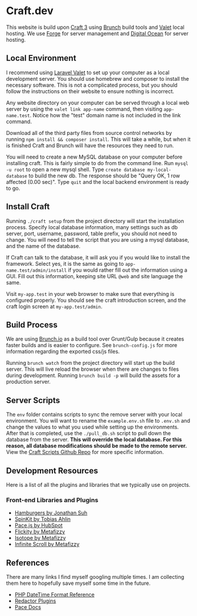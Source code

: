# Craft.dev

This website is build upon [Craft 3](https://craftcms.com/) using [Brunch](https://brunch.io/) build tools and [Valet](https://laravel.com/docs/5.6/valet) local hosting. We use [Forge](https://forge.laravel.com/) for server management and [Digital Ocean](https://www.digitalocean.com/) for server hosting.


## Local Environment

I recommend using [Laravel Valet](https://laravel.com/docs/5.6/valet) to set up your computer as a local development server. You should use homebrew and composer to install the necessary software. This is not a complicated process, but you should follow the instructions on their website to ensure nothing is incorrect.

Any website directory on your computer can be served through a local web server by using the `valet link app-name` command, then visiting `app-name.test`. Notice how the "test" domain name is not included in the link command.

Download all of the third party files from source control networks by running `npm install && composer install`. This will take a while, but when it is finished Craft and Brunch will have the resources they need to run.

You will need to create a new MySQL database on your computer before installing craft. This is fairly simple to do from the command line. Run `mysql -u root` to open a new mysql shell. Type `create database my-local-database` to build the new db. The response should be "Query OK, 1 row affected (0.00 sec)". Type `quit` and the local backend environment is ready to go.

## Install Craft

Running `./craft setup` from the project directory will start the installation process. Specify local database information, many settings such as db server, port, username, password, table prefix, you should not need to change. You will need to tell the script that you are using a mysql database, and the name of the database.

If Craft can talk to the database, it will ask you if you would like to install the framework. Select yes, it is the same as going to `app-name.test/admin/install` if you would rather fill out the information using a GUI. Fill out this information, keeping site URL `@web` and site language the same.

Visit `my-app.test` in your web browser to make sure that everything is configured properly. You should see the craft introduction screen, and the craft login screen at `my-app.test/admin`.

## Build Process

We are using [Brunch.io](https://brunch.io/) as a build tool over Grunt/Gulp because it creates faster builds and is easier to configure. See `brunch-config.js` for more information regarding the exported css/js files.

Running `brunch watch` from the project directory will start up the build server. This will live reload the browser when there are changes to files during development. Running `brunch build -p` will build the assets for a production server.

## Server Scripts

The `env` folder contains scripts to sync the remove server with your local environment. You will want to rename the `example.env.sh` file to `.env.sh` and change the values to what you used while setting up the environments. After that is completed, use the `./pull_db.sh` script to pull down the database from the server. **This will override the local database. For this reason, all database modifications should be made to the remote server.** View the [Craft Scripts Github Repo](https://github.com/nystudio107/craft-scripts) for more specific information.

## Development Resources

Here is a list of all the plugins and libraries that we typically use on projects.

### Front-end Libraries and Plugins

* [Hamburgers by Jonathan Suh](https://jonsuh.com/hamburgers/)
* [SpinKit by Tobias Ahlin](https://tobiasahlin.com/spinkit/)
* [Pace.js by HubSpot](https://github.hubspot.com/pace/docs/welcome/)
* [Flickity by Metafizzy](https://flickity.metafizzy.co/)
* [Isotope by Metafizzy](https://isotope.metafizzy.co/)
* [Infinite Scroll by Metafizzy](https://infinite-scroll.com/)

## References

There are many links I find myself googling multiple times. I am collecting them here to hopefully save myself some time in the future.

* [PHP DateTime Format Reference](https://secure.php.net/manual/en/function.date.php)
* [Redactor Plugins](https://imperavi.com/redactor/plugins/)
* [Pace Docs](https://github.hubspot.com/pace/)